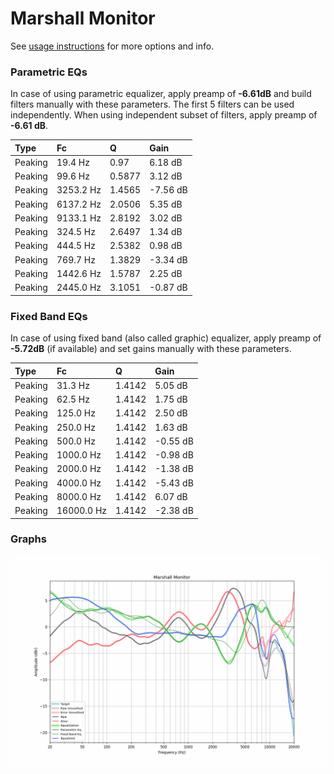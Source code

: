 # Marshall Monitor
See [usage instructions](https://github.com/jaakkopasanen/AutoEq#usage) for more options and info.

### Parametric EQs
In case of using parametric equalizer, apply preamp of **-6.61dB** and build filters manually
with these parameters. The first 5 filters can be used independently.
When using independent subset of filters, apply preamp of **-6.61 dB**.

| Type    | Fc        |      Q | Gain     |
|:--------|:----------|:-------|:---------|
| Peaking | 19.4 Hz   | 0.97   | 6.18 dB  |
| Peaking | 99.6 Hz   | 0.5877 | 3.12 dB  |
| Peaking | 3253.2 Hz | 1.4565 | -7.56 dB |
| Peaking | 6137.2 Hz | 2.0506 | 5.35 dB  |
| Peaking | 9133.1 Hz | 2.8192 | 3.02 dB  |
| Peaking | 324.5 Hz  | 2.6497 | 1.34 dB  |
| Peaking | 444.5 Hz  | 2.5382 | 0.98 dB  |
| Peaking | 769.7 Hz  | 1.3829 | -3.34 dB |
| Peaking | 1442.6 Hz | 1.5787 | 2.25 dB  |
| Peaking | 2445.0 Hz | 3.1051 | -0.87 dB |

### Fixed Band EQs
In case of using fixed band (also called graphic) equalizer, apply preamp of **-5.72dB**
(if available) and set gains manually with these parameters.

| Type    | Fc         |      Q | Gain     |
|:--------|:-----------|:-------|:---------|
| Peaking | 31.3 Hz    | 1.4142 | 5.05 dB  |
| Peaking | 62.5 Hz    | 1.4142 | 1.75 dB  |
| Peaking | 125.0 Hz   | 1.4142 | 2.50 dB  |
| Peaking | 250.0 Hz   | 1.4142 | 1.63 dB  |
| Peaking | 500.0 Hz   | 1.4142 | -0.55 dB |
| Peaking | 1000.0 Hz  | 1.4142 | -0.98 dB |
| Peaking | 2000.0 Hz  | 1.4142 | -1.38 dB |
| Peaking | 4000.0 Hz  | 1.4142 | -5.43 dB |
| Peaking | 8000.0 Hz  | 1.4142 | 6.07 dB  |
| Peaking | 16000.0 Hz | 1.4142 | -2.38 dB |

### Graphs
![](./Marshall%20Monitor.png)